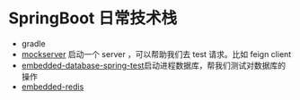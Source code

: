 # SpringBoot 日常技术栈

- gradle
- [mockserver](https://github.com/mock-server/mockserver) 启动一个 server ，可以帮助我们去 test 请求。比如 feign client
- [embedded-database-spring-test](https://github.com/zonkyio/embedded-database-spring-test)启动进程数据库，帮我们测试对数据库的操作
- [embedded-redis](https://github.com/kstyrc/embedded-redis)